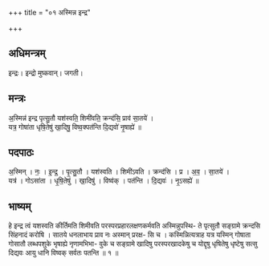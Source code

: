 +++
title = "०१ अस्मिन्न इन्द्र"

+++
## अधिमन्त्रम्
इन्द्रः। इन्द्रो मुष्कवान्। जगती।

## मन्त्रः
अ॒स्मिन्न॑ इन्द्र पृत्सु॒तौ यश॑स्वति॒ शिमी॑वति॒ क्रन्द॑सि॒ प्राव॑ सा॒तये॑ ।  
यत्र॒ गोषा॑ता धृषि॒तेषु॑ खा॒दिषु॒ विष्व॒क्पत॑न्ति दि॒द्यवो॑ नृ॒षाह्ये॑ ॥

## पदपाठः
अ॒स्मिन् । नः॒ । इ॒न्द्र॒ । पृ॒त्सु॒तौ । यश॑स्वति । शिमी॑ऽवति । क्रन्द॑सि । प्र । अ॒व॒ । सा॒तये॑ ।  
यत्र॑ । गोऽसा॑ता । धृ॒षि॒तेषु॑ । खा॒दिषु॑ । विष्व॑क् । पत॑न्ति । दि॒द्यवः॑ । नृ॒ऽसह्ये॑ ॥

## भाष्यम्
हे इन्द्र त्वं यशस्वति कीर्तिमति शिमीवति परस्परप्रहारलक्षणकर्मवति अस्मिन्नुपस्थि- ते पृत्सुतौ सङ्ग्रामे क्रन्दसि सिंहनादं करोषि । सातये धनलाभाय प्राव नः अस्मान् प्ररक्ष- सि च । कस्मिन्नित्यत्राह यत्र यस्मिन् गोषाता गोसातौ लब्धपशुके भृषाह्ये नृणामभिभा- वुके च सङ्ग्रामे खादिषु परस्परखादकेषु च योद्दृषु धृषितेषु धृष्टेषु सत्सु दिद्यवः आयु धानि विष्वक् सर्वतः पतन्ति ॥ १ ॥